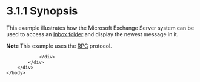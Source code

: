 <html dir="LTR" xmlns:mshelp="http://msdn.microsoft.com/mshelp" xmlns:ddue="http://ddue.schemas.microsoft.com/authoring/2003/5" xmlns:xlink="http://www.w3.org/1999/xlink" xmlns:tool="http://www.microsoft.com/tooltip">
    <head>
        <meta http-equiv="Content-Type" content="text/html; CHARSET=utf-8"></meta>
        <meta name="save" content="history"></meta>
        <title>3.1.1 Synopsis</title>
        <xml>
            <mshelp:toctitle title="3.1.1 Synopsis"></mshelp:toctitle>
            <mshelp:rltitle title="[MS-OXPROTO]: Synopsis"></mshelp:rltitle>
            <mshelp:keyword index="A" term="06b6bbdb-f27a-4e49-a05c-16dfb3541f7a"></mshelp:keyword>
            <mshelp:attr name="DCSext.ContentType" value="open specification"></mshelp:attr>
            <mshelp:attr name="AssetID" value="06b6bbdb-f27a-4e49-a05c-16dfb3541f7a"></mshelp:attr>
            <mshelp:attr name="TopicType" value="kbRef"></mshelp:attr>
            <mshelp:attr name="DCSext.Title" value="[MS-OXPROTO]: Synopsis" />
        </xml>
    </head>
    <body>
        <div id="header">
            <h1 class="heading">3.1.1 Synopsis</h1>
        </div>
        <div id="mainSection">
            <div id="mainBody">
                <div id="allHistory" class="saveHistory"></div>
                <div id="sectionSection0" class="section" name="collapseableSection">
                    

<p>This example illustrates how the Microsoft Exchange Server
system can be used to access an <a href="f888c37a-d994-4b91-96a5-e88cfbd66bd6.htm#gt_baa08600-0402-47f6-a8ce-9690cf962c96">Inbox folder</a> and display
the newest message in it. </p>

<p><b>Note </b>This example uses the <a href="f888c37a-d994-4b91-96a5-e88cfbd66bd6.htm#gt_8a7f6700-8311-45bc-af10-82e10accd331">RPC</a> protocol.</p>


                </div>
            </div>
        </div>
    </body>
</html>